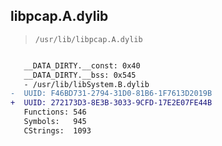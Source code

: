 ## libpcap.A.dylib

> `/usr/lib/libpcap.A.dylib`

```diff

   __DATA_DIRTY.__const: 0x40
   __DATA_DIRTY.__bss: 0x545
   - /usr/lib/libSystem.B.dylib
-  UUID: F46BD731-2794-31D0-81B6-1F7613D2019B
+  UUID: 272173D3-8E3B-3033-9CFD-17E2E07FE44B
   Functions: 546
   Symbols:   945
   CStrings:  1093

```
